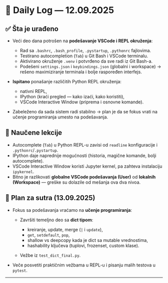 # 📅 Daily Log — 12.09.2025

## ✅ Šta je urađeno

- Veći deo dana potrošen na **podešavanje VSCode i REPL okruženja**:

  - Rad sa `.bashrc`, `.bash_profile`, `.pystartup`, `.pythonrc` fajlovima.
  - Testirano autocompletion (`Tab`) u Git Bash i VSCode terminalu.
  - Aktivirano okruženje `.venv` i potvrđeno da sve radi iz Git Bash-a.
  - Podešeni `settings.json` i `keybindings.json` (globalni i workspace) → rešeno maximiziranje terminala i bolje raspoređen interfejs.

- **Ispitano** ponašanje različitih Python REPL okruženja:

  - nativni REPL,
  - IPython (kraći pregled — kako izaći, kako koristiti),
  - VSCode Interactive Window (priprema i osnovne komande).

- Zabeleženo da sada sistem radi stabilno → plan je da se fokus vrati na učenje programiranja umesto na podešavanja.

## 🔑 Naučene lekcije

- Autocomplete (`Tab`) u Python REPL-u zavisi od `readline` konfiguracije i `.pythonrc`/`.pystartup`.
- IPython daje naprednije mogućnosti (historia, magične komande, bolji autocomplete).
- VSCode Interactive Window koristi Jupyter kernel, pa zahteva instalaciju `ipykernel`.
- Bitno je razlikovati **globalne VSCode podešavanja (User)** od **lokalnih (Workspace)** — greške su dolazile od mešanja ova dva nivoa.

## 📌 Plan za sutra (13.09.2025)

- Fokus sa podešavanja vraćamo na **učenje programiranja**:

  - Završiti temeljno deo sa **dict tipom**:

    - kreiranje, update, merge (`|` i `update`),
    - `get`, `setdefault`, `pop`,
    - shallow vs deepcopy kada je dict sa mutable vrednostima,
    - hashability ključeva (tuplovi, frozenset, custom klase).

  - Vežbe iz `test_dict_final.py`.

- Veče posvetiti praktičnim vežbama u REPL-u i pisanju malih testova u `pytest`.

---
